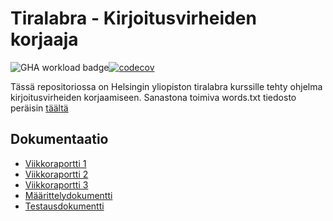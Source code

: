 # Tiralabra - Kirjoitusvirheiden korjaaja
![GHA workload badge](https://github.com/oheinonen/tiralabra/workflows/CI/badge.svg)[![codecov](https://codecov.io/gh/oheinonen/tiralabra/branch/main/graph/badge.svg?token=WWVPV5BF05)](https://codecov.io/gh/oheinonen/tiralabra)

Tässä repositoriossa on Helsingin yliopiston tiralabra kurssille tehty ohjelma kirjoitusvirheiden korjaamiseen.
Sanastona toimiva words.txt tiedosto peräisin [täältä](http://norvig.com/ngrams/)

## Dokumentaatio
- [Viikkoraportti 1](https://github.com/oheinonen/tiralabra/blob/main/dokumentaatio/viikkoraportti1.md)
- [Viikkoraportti 2](https://github.com/oheinonen/tiralabra/blob/main/dokumentaatio/viikkoraportti2.md)
- [Viikkoraportti 3](https://github.com/oheinonen/tiralabra/blob/main/dokumentaatio/viikkoraportti3.md)
- [Määrittelydokumentti](https://github.com/oheinonen/tiralabra/blob/main/dokumentaatio/maarittely.md)
- [Testausdokumentti](https://github.com/oheinonen/tiralabra/blob/main/dokumentaatio/testaus.md)
